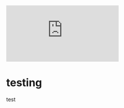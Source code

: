 ![stat123](https://img.shields.io/badge/dynamic/json?label=Status&query=$.tasks[:1].statusText&url=https%3A%2F%2Fraw.githubusercontent.com%2Fcantest-nospam%2Fmytest%2Ferrata%2F.github%2Ftest.json)

# testing
test

